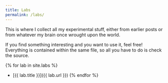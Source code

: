 ```yaml
---
title: Labs
permalink: /labs/
---
```


This is where I collect all my experimental stuff, either from earlier posts or from whatever my brain once wrought upon the world.

If you find something interesting and you want to use it, feel free! Everything is contained within the same file, so all you have to do is check the source.

{% for lab in site.labs %}
  * [{{ lab.title }}]({{ lab.url }})
{% endfor %}
